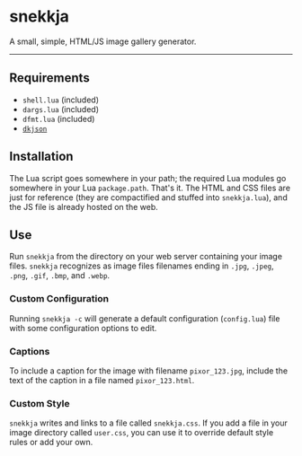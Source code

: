 # snekkja
A small, simple, HTML/JS image gallery generator.

-----

## Requirements
  * `shell.lua` (included)
  * `dargs.lua` (included)
  * `dfmt.lua`  (included)
  * [`dkjson`](http://dkolf.de/src/dkjson-lua.fsl/home)

## Installation

The Lua script goes somewhere in your path; the required Lua modules go
somewhere in your Lua `package.path`. That's it. The HTML and CSS files
are just for reference (they are compactified and stuffed into `snekkja.lua`),
and the JS file is already hosted on the web.

## Use

Run `snekkja` from the directory on your web server containing your image
files. `snekkja` recognizes as image files filenames ending in `.jpg`, `.jpeg`,
`.png`, `.gif`, `.bmp`, and `.webp`.

### Custom Configuration

Running `snekkja -c` will generate a default configuration (`config.lua`)
file with some configuration options to edit.

### Captions

To include a caption for the image with filename `pixor_123.jpg`, include
the text of the caption in a file named `pixor_123.html`.

### Custom Style

`snekkja` writes and links to a file called `snekkja.css`. If you add a
file in your image directory called `user.css`, you can use it to override
default style rules or add your own.
